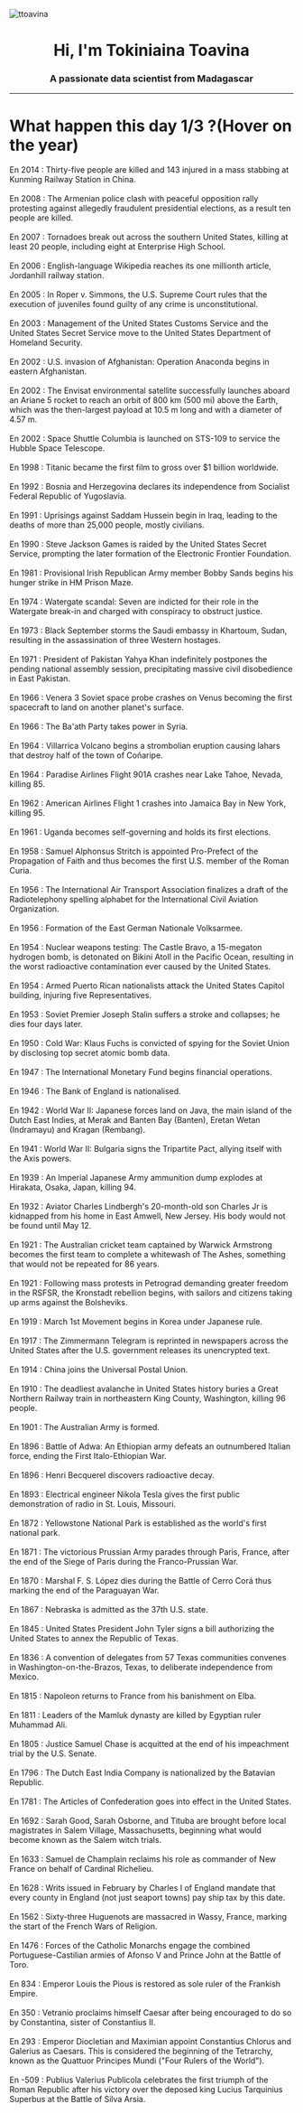 
<p align="left"> <img src="https://komarev.com/ghpvc/?username=ttoavina&label=Profile%20views&color=0e75b6&style=flat" alt="ttoavina" /> </p>
<h1 align="center">Hi, I'm Tokiniaina Toavina</h1>
<h3 align="center">A passionate data scientist from Madagascar</h3>
    
<hr/>
<h1> What happen this day 1/3 ?(Hover on the year)</h1>

En 2014 : Thirty-five people are killed and 143 injured in a mass stabbing at Kunming Railway Station in China.
<br/><br/>
En 2008 : The Armenian police clash with peaceful opposition rally protesting against allegedly fraudulent presidential elections, as a result ten people are killed.
<br/><br/>
En 2007 : Tornadoes break out across the southern United States, killing at least 20 people, including eight at Enterprise High School.
<br/><br/>
En 2006 : English-language Wikipedia reaches its one millionth article, Jordanhill railway station.
<br/><br/>
En 2005 : In Roper v. Simmons, the U.S. Supreme Court rules that the execution of juveniles found guilty of any crime is unconstitutional.
<br/><br/>
En 2003 : Management of the United States Customs Service and the United States Secret Service move to the United States Department of Homeland Security.
<br/><br/>
En 2002 : U.S. invasion of Afghanistan: Operation Anaconda begins in eastern Afghanistan.
<br/><br/>
En 2002 : The Envisat environmental satellite successfully launches aboard an Ariane 5 rocket to reach an orbit of 800 km (500 mi) above the Earth, which was the then-largest payload at 10.5 m long and with a diameter of 4.57 m.
<br/><br/>
En 2002 : Space Shuttle Columbia is launched on STS-109 to service the Hubble Space Telescope.
<br/><br/>
En 1998 : Titanic became the first film to gross over $1 billion worldwide.
<br/><br/>
En 1992 : Bosnia and Herzegovina declares its independence from Socialist Federal Republic of Yugoslavia.
<br/><br/>
En 1991 : Uprisings against Saddam Hussein begin in Iraq, leading to the deaths of more than 25,000 people, mostly civilians.
<br/><br/>
En 1990 : Steve Jackson Games is raided by the United States Secret Service, prompting the later formation of the Electronic Frontier Foundation.
<br/><br/>
En 1981 : Provisional Irish Republican Army member Bobby Sands begins his hunger strike in HM Prison Maze.
<br/><br/>
En 1974 : Watergate scandal: Seven are indicted for their role in the Watergate break-in and charged with conspiracy to obstruct justice.
<br/><br/>
En 1973 : Black September storms the Saudi embassy in Khartoum, Sudan, resulting in the assassination of three Western hostages.
<br/><br/>
En 1971 : President of Pakistan Yahya Khan indefinitely postpones the pending national assembly session, precipitating massive civil disobedience in East Pakistan.
<br/><br/>
En 1966 : Venera 3 Soviet space probe crashes on Venus becoming the first spacecraft to land on another planet's surface.
<br/><br/>
En 1966 : The Ba'ath Party takes power in Syria.
<br/><br/>
En 1964 : Villarrica Volcano begins a strombolian eruption causing lahars that destroy half of the town of Coñaripe.
<br/><br/>
En 1964 : Paradise Airlines Flight 901A crashes near Lake Tahoe, Nevada, killing 85.
<br/><br/>
En 1962 : American Airlines Flight 1 crashes into Jamaica Bay in New York, killing 95.
<br/><br/>
En 1961 : Uganda becomes self-governing and holds its first elections.
<br/><br/>
En 1958 : Samuel Alphonsus Stritch is appointed Pro-Prefect of the Propagation of Faith and thus becomes the first U.S. member of the Roman Curia.
<br/><br/>
En 1956 : The International Air Transport Association finalizes a draft of the Radiotelephony spelling alphabet for the International Civil Aviation Organization.
<br/><br/>
En 1956 : Formation of the East German Nationale Volksarmee.
<br/><br/>
En 1954 : Nuclear weapons testing: The Castle Bravo, a 15-megaton hydrogen bomb, is detonated on Bikini Atoll in the Pacific Ocean, resulting in the worst radioactive contamination ever caused by the United States.
<br/><br/>
En 1954 : Armed Puerto Rican nationalists attack the United States Capitol building, injuring five Representatives.
<br/><br/>
En 1953 : Soviet Premier Joseph Stalin suffers a stroke and collapses; he dies four days later.
<br/><br/>
En 1950 : Cold War: Klaus Fuchs is convicted of spying for the Soviet Union by disclosing top secret atomic bomb data.
<br/><br/>
En 1947 : The International Monetary Fund begins financial operations.
<br/><br/>
En 1946 : The Bank of England is nationalised.
<br/><br/>
En 1942 : World War II: Japanese forces land on Java, the main island of the Dutch East Indies, at Merak and Banten Bay (Banten), Eretan Wetan (Indramayu) and Kragan (Rembang).
<br/><br/>
En 1941 : World War II: Bulgaria signs the Tripartite Pact, allying itself with the Axis powers.
<br/><br/>
En 1939 : An Imperial Japanese Army ammunition dump explodes at Hirakata, Osaka, Japan, killing 94.
<br/><br/>
En 1932 : Aviator Charles Lindbergh's 20-month-old son Charles Jr is kidnapped from his home in East Amwell, New Jersey. His body would not be found until May 12.
<br/><br/>
En 1921 : The Australian cricket team captained by Warwick Armstrong becomes the first team to complete a whitewash of The Ashes, something that would not be repeated for 86 years.
<br/><br/>
En 1921 : Following mass protests in Petrograd demanding greater freedom in the RSFSR, the Kronstadt rebellion begins, with sailors and citizens taking up arms against the Bolsheviks.
<br/><br/>
En 1919 : March 1st Movement begins in Korea under Japanese rule.
<br/><br/>
En 1917 : The Zimmermann Telegram is reprinted in newspapers across the United States after the U.S. government releases its unencrypted text.
<br/><br/>
En 1914 : China joins the Universal Postal Union.
<br/><br/>
En 1910 : The deadliest avalanche in United States history buries a Great Northern Railway train in northeastern King County, Washington, killing 96 people.
<br/><br/>
En 1901 : The Australian Army is formed.
<br/><br/>
En 1896 : Battle of Adwa: An Ethiopian army defeats an outnumbered Italian force, ending the First Italo-Ethiopian War.
<br/><br/>
En 1896 : Henri Becquerel discovers radioactive decay.
<br/><br/>
En 1893 : Electrical engineer Nikola Tesla gives the first public demonstration of radio in St. Louis, Missouri.
<br/><br/>
En 1872 : Yellowstone National Park is established as the world's first national park.
<br/><br/>
En 1871 : The victorious Prussian Army parades through Paris, France, after the end of the Siege of Paris during the Franco-Prussian War.
<br/><br/>
En 1870 : Marshal F. S. López dies during the Battle of Cerro Corá thus marking the end of the Paraguayan War.
<br/><br/>
En 1867 : Nebraska is admitted as the 37th U.S. state.
<br/><br/>
En 1845 : United States President John Tyler signs a bill authorizing the United States to annex the Republic of Texas.
<br/><br/>
En 1836 : A convention of delegates from 57 Texas communities convenes in Washington-on-the-Brazos, Texas, to deliberate independence from Mexico.
<br/><br/>
En 1815 : Napoleon returns to France from his banishment on Elba.
<br/><br/>
En 1811 : Leaders of the Mamluk dynasty are killed by Egyptian ruler Muhammad Ali.
<br/><br/>
En 1805 : Justice Samuel Chase is acquitted at the end of his impeachment trial by the U.S. Senate.
<br/><br/>
En 1796 : The Dutch East India Company is nationalized by the Batavian Republic.
<br/><br/>
En 1781 : The Articles of Confederation goes into effect in the United States.
<br/><br/>
En 1692 : Sarah Good, Sarah Osborne, and Tituba are brought before local magistrates in Salem Village, Massachusetts, beginning what would become known as the Salem witch trials.
<br/><br/>
En 1633 : Samuel de Champlain reclaims his role as commander of New France on behalf of Cardinal Richelieu.
<br/><br/>
En 1628 : Writs issued in February by Charles I of England mandate that every county in England (not just seaport towns) pay ship tax by this date.
<br/><br/>
En 1562 : Sixty-three Huguenots are massacred in Wassy, France, marking the start of the French Wars of Religion.
<br/><br/>
En 1476 : Forces of the Catholic Monarchs engage the combined Portuguese-Castilian armies of Afonso V and Prince John at the Battle of Toro.
<br/><br/>
En 834 : Emperor Louis the Pious is restored as sole ruler of the Frankish Empire.
<br/><br/>
En 350 : Vetranio proclaims himself Caesar after being encouraged to do so by Constantina, sister of Constantius II.
<br/><br/>
En 293 : Emperor Diocletian and Maximian appoint Constantius Chlorus and Galerius as Caesars. This is considered the beginning of the Tetrarchy, known as the Quattuor Principes Mundi ("Four Rulers of the World").
<br/><br/>
En -509 : Publius Valerius Publicola celebrates the first triumph of the Roman Republic after his victory over the deposed king Lucius Tarquinius Superbus at the Battle of Silva Arsia.
<br/><br/>
